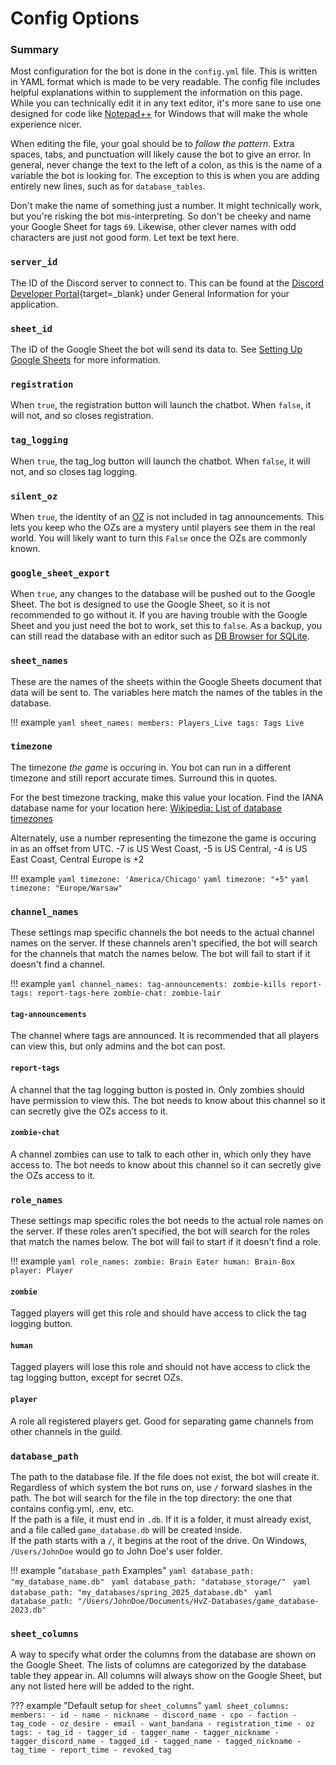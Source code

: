 # Config Options

### Summary

Most configuration for the bot is done in the `config.yml` file. This is written in YAML format which is made to be very readable. The config file includes helpful explanations within to supplement the information on this page. While you can technically edit it in any text editor, it's more sane to use one designed for code like [Notepad++](https://notepad-plus-plus.org/downloads/) for Windows that will make the whole experience nicer.

When editing the file, your goal should be to *follow the pattern*. Extra spaces, tabs, and punctuation will likely cause the bot to give an error. In general, never change the text to the left of a colon, as this is the name of a variable the bot is looking for. The exception to this is when you are adding entirely new lines, such as for `database_tables`. 

Don't make the name of something just a number. It might technically work, but you're risking the bot mis-interpreting. So don't be cheeky and name your Google Sheet for tags `69`. Likewise, other clever names with odd characters are just not good form. Let text be text here.

### `server_id`

The ID of the Discord server to connect to. This can be found at the [Discord Developer Portal](https://discord.com/developers/applications){target=_blank} under General Information for your application.

### `sheet_id`

The ID of the Google Sheet the bot will send its data to. See [Setting Up Google Sheets](installation.md#setting-up-google-sheets) for more information.

### `registration`

When `true`, the registration button will launch the chatbot. When `false`, it will not, and so closes registration.

### `tag_logging`

When `true`, the tag_log button will launch the chatbot. When `false`, it will not, and so closes tag logging.

### `silent_oz`

When `true`, the identity of an [OZ](commands.md#oz) is not included in tag announcements. This lets you keep who the OZs are a mystery until players see them in the real world. You will likely want to turn this `False` once the OZs are commonly known.

### `google_sheet_export`

When `true`, any changes to the database will be pushed out to the Google Sheet. The bot is designed to use the Google Sheet, so it is not recommended to go without it. If you are having trouble with the Google Sheet and you just need the bot to work, set this to `false`. As a backup, you can still read the database with an editor such as [DB Browser for SQLite](https://sqlitebrowser.org/).


### `sheet_names`

These are the names of the sheets within the Google Sheets document that data will be sent to. The variables here match the names of the tables in the database.

!!! example
    ``` yaml
    sheet_names:
    	members: Players_Live
    	tags: Tags Live
    ```

### `timezone`

The timezone *the game* is occuring in. You bot can run in a different timezone and still report accurate times. Surround this in quotes.

For the best timezone tracking, make this value your location. Find the IANA database name for your location here: [Wikipedia: List of database timezones](https://en.wikipedia.org/wiki/List_of_tz_database_time_zones)

Alternately, use a number representing the timezone the game is occuring in as an offset from UTC. -7 is US West Coast, -5 is US Central, -4 is US East Coast, Central Europe is +2

!!! example
	``` yaml
	timezone: 'America/Chicago'
	```
	``` yaml
	timezone: "+5"
	```
	``` yaml
	timezone: "Europe/Warsaw"
	```

### `channel_names`

These settings map specific channels the bot needs to the actual channel names on the server. If these channels aren't specified, the bot will search for the channels that match the names below. The bot will fail to start if it doesn't find a channel.

!!! example
	``` yaml
	channel_names:
		tag-announcements: zombie-kills
		report-tags: report-tags-here
		zombie-chat: zombie-lair
	```

#### `tag-announcements` 
The channel where tags are announced. It is recommended that all players can view this, but only admins and the bot can post.
#### `report-tags` 
A channel that the tag logging button is posted in. Only zombies should have permission to view this. The bot needs to know about this channel so it can secretly give the OZs access to it.
#### `zombie-chat`
A channel zombies can use to talk to each other in, which only they have access to. The bot needs to know about this channel so it can secretly give the OZs access to it.


### `role_names`

These settings map specific roles the bot needs to the actual role names on the server. If these roles aren't specified, the bot will search for the roles that match the names below. The bot will fail to start if it doesn't find a role.

!!! example
	``` yaml
	role_names:
		zombie: Brain Eater
		human: Brain-Box
		player: Player
	```

#### `zombie` 
Tagged players will get this role and should have access to click the tag logging button.
#### `human` 
Tagged players will lose this role and should not have access to click the tag logging button, except for secret OZs.
#### `player`
A role all registered players get. Good for separating game channels from other channels in the guild. 


### `database_path`

The path to the database file. If the file does not exist, the bot will create it. Regardless of which system the bot runs on, use `/` forward slashes in the path. The bot will search for the file in the top directory: the one that contains config.yml, .env, etc.  
If the path is a file, it must end in `.db`. If it is a folder, it must already exist, and a file called `game_database.db` will be created inside.  
If the path starts with a `/`, it begins at the root of the drive. On Windows, `/Users/JohnDoe` would go to John Doe's user folder.

!!! example "`database_path` Examples"
	```yaml
	database_path: "my_database_name.db"
	```
	```yaml
	database_path: "database_storage/"
	```
	```yaml
	database_path: "my_databases/spring_2025_database.db"
	```
	```yaml
	database_path: "/Users/JohnDoe/Documents/HvZ-Databases/game_database-2023.db"
	```

### `sheet_columns`

A way to specify what order the columns from the database are shown on the Google Sheet.
The lists of columns are categorized by the database table they appear in.
All columns will always show on the Google Sheet, but any not listed here will be added to the right.

??? example "Default setup for `sheet_columns`"
	```yaml
	sheet_columns:
	  members:
	    - id
	    - name
	    - nickname
	    - discord_name
	    - cpo
	    - faction
	    - tag_code
	    - oz_desire
	    - email
	    - want_bandana
	    - registration_time
	    - oz
	  tags:
	    - tag_id
	    - tagger_id
	    - tagger_name
	    - tagger_nickname
	    - tagger_discord_name
	    - tagged_id
	    - tagged_name
	    - tagged_nickname
	    - tag_time
	    - report_time
	    - revoked_tag
	```